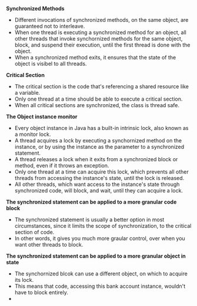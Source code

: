 **Synchronized Methods**
- Different invocations of synchronized methods, on the same object, are guaranteed not to interleave.
- When one thread is executing a synchronized method for an object, all other threads that invoke synchornized methods for the same object, block, and suspend their execution, until the first thread is done with the object.
- When a synchronized method exits, it ensures that the state of the object is visibel to all threads. 

**Critical Section**
- The critical section is the code that's referencing a shared resource like a variable.
- Only one thread at a time should be able to execute a critical section.
- When all critical sections are synchronized, the class is thread safe.

**The Object instance monitor**
- Every object instance in Java has a built-in intrinsic lock, also known as a monitor lock.
- A thread acquires a lock by executing a synchornized method on the instance, or by using the instance as the parameter to a synchronized statement.
- A thread releases a lock when it exits from a synchronized block or method, even if it throws an exception.
- Only one thread at a time can acquire this lock, which prevents all other threads from accessing the instance's state, until the lock is released.
- All other threads, which want access to the instance's state through synchronized code, will block, and wait, until they can acquire a lock.

**The synchronized statement can be applied to a more granular code block**
- The synchronized statement is usually a better option in most circumstances, since it limits the scope of synchronization, to the critical section of code.
- In other words, it gives you much more graular control, over when you want other threads to block.

**The synchronized statement can be applied to a more granular object in state**
- The synchornized blcok can use a different object, on which to acquire its lock.
- This means that code, accessing this bank account instance, wouldn't have to block entirely.
- 